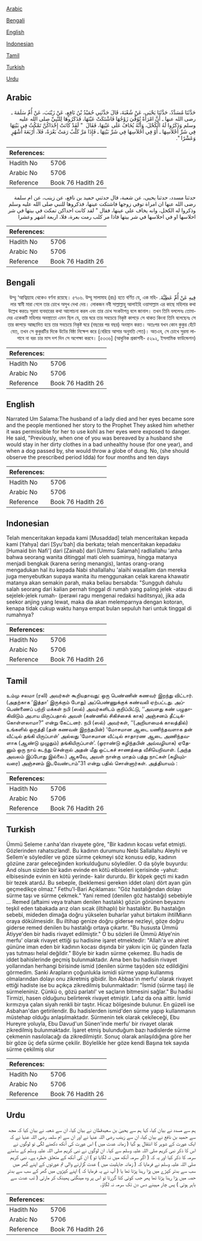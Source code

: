 [Arabic](#arabic)

[Bengali](#bengali)

[English](#english)

[Indonesian](#indonesian)

[Tamil](#tamil)

[Turkish](#turkish)

[Urdu](#urdu)

## Arabic


<div dir="rtl" lang="ar" style={{fontSize:'larger',backgroundColor:'#f8f9fa',padding:20}}>
حَدَّثَنَا مُسَدَّدٌ، حَدَّثَنَا يَحْيَى، عَنْ شُعْبَةَ، قَالَ حَدَّثَنِي حُمَيْدُ بْنُ نَافِعٍ، عَنْ زَيْنَبَ، عَنْ أُمِّ سَلَمَةَ ـ رضى الله عنها ـ أَنَّ امْرَأَةً تُوُفِّيَ زَوْجُهَا فَاشْتَكَتْ عَيْنَهَا، فَذَكَرُوهَا لِلنَّبِيِّ صلى الله عليه وسلم وَذَكَرُوا لَهُ الْكُحْلَ، وَأَنَّهُ يُخَافُ عَلَى عَيْنِهَا، فَقَالَ ‏ "‏ لَقَدْ كَانَتْ إِحْدَاكُنَّ تَمْكُثُ فِي بَيْتِهَا فِي شَرِّ أَحْلاَسِهَا ـ أَوْ فِي أَحْلاَسِهَا فِي شَرِّ بَيْتِهَا ـ فَإِذَا مَرَّ كَلْبٌ رَمَتْ بَعْرَةً، فَلاَ، أَرْبَعَةَ أَشْهُرٍ وَعَشْرًا ‏"‏‏.‏
</div>
<div style={{backgroundColor:'#f8f9fa',padding:20, marginBottom: 10}}><table> <thead> <tr> <th>References:</th> <th></th> </tr> </thead> <tbody><tr><td>Hadith No</td><td>5706</td></tr><tr><td>Arabic No</td><td>5706</td></tr><tr><td>Reference</td><td>Book 76 Hadith 26</td></tr></tbody></table></div>


<div dir="rtl" lang="ar" style={{fontSize:'larger',backgroundColor:'#f8f9fa',padding:20}}>
حدثنا مسدد، حدثنا يحيى، عن شعبة، قال حدثني حميد بن نافع، عن زينب، عن ام سلمة رضى الله عنها ان امراة توفي زوجها فاشتكت عينها، فذكروها للنبي صلى الله عليه وسلم وذكروا له الكحل، وانه يخاف على عينها، فقال " لقد كانت احداكن تمكث في بيتها في شر احلاسها او في احلاسها في شر بيتها فاذا مر كلب رمت بعرة، فلا، اربعة اشهر وعشرا
</div>
<div style={{backgroundColor:'#f8f9fa',padding:20, marginBottom: 10}}><table> <thead> <tr> <th>References:</th> <th></th> </tr> </thead> <tbody><tr><td>Hadith No</td><td>5706</td></tr><tr><td>Arabic No</td><td>5706</td></tr><tr><td>Reference</td><td>Book 76 Hadith 26</td></tr></tbody></table></div>

## Bengali


<div dir="rtl" lang="bn" style={{fontSize:'larger',backgroundColor:'#f8f9fa',padding:20}}>
فِيهِ عَنْ أُمِّ عَطِيَّةَ. উম্মু ‘আত্বিয়্যাহ থেকেও বর্ণনা রয়েছে। ৫৭০৬. উম্মু সালামাহ (রাঃ) হতে বর্ণিত যে, এক মহিলার স্বামী মারা গেলে তার চোখে অসুখ দেখা দেয়। লোকজন নবী সাল্লাল্লাহু আলাইহি ওয়াসাল্লাম এর কাছে মহিলার কথা উল্লেখ করতঃ সুরমা ব্যবহারের কথা আলোচনা করল এবং তার চোখ সংকটাপন্ন বলে জানাল। তখন তিনি বললেনঃ তোমাদের একেকটি মহিলার অবস্থাতো এমন ছিল যে, তার ঘরে তার সবচেয়ে নিকৃষ্ট কাপড়ে সে থাকত কিংবা তিনি বলেছেনঃ সে তার কাপড়ে আচ্ছাদিত হয়ে তার সবচেয়ে নিকৃষ্ট ঘরে (বছরের পর বছর) অবস্থান করত। অতঃপর যখন কোন কুকুর হেঁটে যেত, তখন সে কুকুরটির দিকে উটের বিষ্ঠা নিক্ষেপ করে (বেরিয়ে আসার অনুমতি পেত)। অতএব, সে চোখে সুরমা লাগাবে না বরং চার মাস দশ দিন সে অপেক্ষা করবে। [৫৩৩৬] (আধুনিক প্রকাশনী- ৫২৯২, ইসলামিক ফাউন্ডেশন)
</div>
<div style={{backgroundColor:'#f8f9fa',padding:20, marginBottom: 10}}><table> <thead> <tr> <th>References:</th> <th></th> </tr> </thead> <tbody><tr><td>Hadith No</td><td>5706</td></tr><tr><td>Arabic No</td><td>5706</td></tr><tr><td>Reference</td><td>Book 76 Hadith 26</td></tr></tbody></table></div>

## English


<div dir="ltr" lang="en" style={{fontSize:'larger',backgroundColor:'#f8f9fa',padding:20}}>
Narrated Um Salama:The husband of a lady died and her eyes became sore and the people mentioned her story to the Prophet They asked him whether it was permissible for her to use kohl as her eyes were exposed to danger. He said, "Previously, when one of you was bereaved by a husband she would stay in her dirty clothes in a bad unhealthy house (for one year), and when a dog passed by, she would throw a globe of dung. No, (she should observe the prescribed period Idda) for four months and ten days
</div>
<div style={{backgroundColor:'#f8f9fa',padding:20, marginBottom: 10}}><table> <thead> <tr> <th>References:</th> <th></th> </tr> </thead> <tbody><tr><td>Hadith No</td><td>5706</td></tr><tr><td>Arabic No</td><td>5706</td></tr><tr><td>Reference</td><td>Book 76 Hadith 26</td></tr></tbody></table></div>

## Indonesian


<div dir="ltr" lang="id" style={{fontSize:'larger',backgroundColor:'#f8f9fa',padding:20}}>
Telah menceritakan kepada kami [Musaddad] telah menceritakan kepada kami [Yahya] dari [Syu'bah] dia berkata; telah menceritakan kepadaku [Humaid bin Nafi'] dari [Zainab] dari [Ummu Salamah] radliallahu 'anha bahwa seorang wanita ditinggal mati oleh suaminya, hingga matanya menjadi bengkak (karena sering menangis), lantas orang-orang mengadukan hal itu kepada Nabi shallallahu 'alaihi wasallam dan mereka juga menyebutkan supaya wanita itu menggunakan celak karena khawatir matanya akan semakin parah, maka beliau bersabda: "Sungguh dahulu salah seorang dari kalian pernah tinggal di rumah yang paling jelek -atau di sejelek-jelek rumah- (perawi ragu mengenai redaksi haditsnya), jika ada seekor anjing yang lewat, maka dia akan melemparnya dengan kotoran, kenapa tidak cukup waktu hanya empat bulan sepuluh hari untuk tinggal di rumahnya?
</div>
<div style={{backgroundColor:'#f8f9fa',padding:20, marginBottom: 10}}><table> <thead> <tr> <th>References:</th> <th></th> </tr> </thead> <tbody><tr><td>Hadith No</td><td>5706</td></tr><tr><td>Arabic No</td><td>5706</td></tr><tr><td>Reference</td><td>Book 76 Hadith 26</td></tr></tbody></table></div>

## Tamil


<div dir="ltr" lang="ta" style={{fontSize:'larger',backgroundColor:'#f8f9fa',padding:20}}>
உம்மு சலமா (ரலி) அவர்கள் கூறியதாவது: ஒரு பெண்ணின் கணவர் இறந்து விட்டார். (அதற்காக ‘இத்தா’ இருக்கும் போது) அப்பெண்ணுக்குக் கண்வலி ஏற்பட்டது. அப்பெண்ணைப் பற்றி மக்கள் நபி (ஸல்) அவர்களிடம் குறிப்பிட்டு, ‘‘அவளது கண் பழுதாகிவிடும் அபாய மிருப்பதால் அவள் (கண்ணில் சிகிச்சைக் காக) அஞ்சனம் தீட்டிக்கொள்ளலாமா?” என்று கேட்டனர். நபி (ஸல்) அவர்கள், ‘‘(அறியாமைக் காலத்தில்) உங்களில் ஒருத்தி (தன் கணவன் இறந்தபின்) ‘மோசமான ஆடை யணிந்தவளாக தன் வீட்டில் தங்கி யிருப்பாள்’ அல்லது ‘மோசமான வீட்டில் சாதாரண ஆடை அணிந்தவளாக (ஆண்டு முழுதும்) தங்கியிருப்பாள்’. (ஓராண்டு கழிந்தபின் அவ்வழியாக) ஏதேனும் ஒரு நாய் கடந்து சென்றால் அதன் மீது ஒட்டகச் சாணத்தை வீசியெறிவாள். (அந்த அவலம் இப்போது இல்லை.) ஆகவே, அவள் நான்கு மாதம் பத்து நாட்கள் (கழியும்வரை) அஞ்சனம் இடவேண்டாம்”31 என்று பதில் சொன்னார்கள். அத்தியாயம் :
</div>
<div style={{backgroundColor:'#f8f9fa',padding:20, marginBottom: 10}}><table> <thead> <tr> <th>References:</th> <th></th> </tr> </thead> <tbody><tr><td>Hadith No</td><td>5706</td></tr><tr><td>Arabic No</td><td>5706</td></tr><tr><td>Reference</td><td>Book 76 Hadith 26</td></tr></tbody></table></div>

## Turkish


<div dir="ltr" lang="tr" style={{fontSize:'larger',backgroundColor:'#f8f9fa',padding:20}}>
Ümmü Seleme r.anha'dan rivayete göre, "Bir kadının kocası vefat etmişti. Gözlerinden rahatsızland!. Bu kadının durumunu Nebi Sallallahu Aleyhi ve Sellem'e söylediler ve göze sürme çekmeyi söz konusu edip, kadının gözüne zarar geleceğinden korkulduğunu söylediler. O da şöyle buyurdu: And olsun sizden bir kadın evinde en kötü elbiseleri içerisinde -yahut: elbisesinde evinin en kötü yerinde- kalır dururdu. Bir köpek geçti mi kadın bir tezek atardJ. Bu sebeple, (beklemesi gereken iddet olan) dört ayan gün geçmedikçe olmaz." Fethu'l-Bari Açıklaması: "Göz hastalığından dolayı sürme taşı ve sürme çekmek." Yani remed (denilen göz hastalığı) sebebiyle ... Remed (aftaimi veya traham denilen hastalık) gözün görünen beyazını teşkil eden tabakada arız olan sıcak (iltihaplı) bir hastalıktır. Bu hastalığın sebebi, mideden dimağa doğru yükselen buharlar yahut birtakım ihtilMiarın oraya dökülmesidir. Bu iltihap genize doğru giderse nezleyi, göze doğru giderse remed denilen bu hastalığı ortaya çıkartır. "Bu hususta Ümmü Atiyye'den bir hadis rivayet edilmiştir." O bu sözleri ile Ümmü Atiye'nin merfu' olarak rivayet ettiği şu hadisine işaret etmektedir: "Allah'a ve ahiret gününe iman eden bir kadının kocası dışında bir yakını için üç günden fazla yas tutması helal değildir." Böyle bir kadın sürme çekemez. Bu hadis de iddet bahislerinde geçmiş bulunmaktadır. Ama ben bu hadisin rivayet yollarından herhangi birisinde ismid (denilen sürme taşı)den söz edildiğini görmedim. Sanki Arapların çoğunlukla ismidi sürme yapıp kullanmış olmalarından dolayı onu zikretmiş gibidir. İbn Abbas'ın merfu' olarak rivayet ettiği hadiste ise bu açıkça zikredilmiş bulunmaktadır: "İsmid (sürme taşı) ile sürmeleniniz. Çünkü o, gözü parlatıl' ve saçların bitmesini sağlar." Bu hadisi Tirmizi, hasen olduğunu belirterek rivayet etmiştir. Lafız da ona aittir. İsmid kırmızıya çalan siyah renkli bir taştır. Hicaz bölgesinde bulunur. En güzeli ise Asbahan'dan getirilendir. Bu hadislerden ismid'den sürme yapıp kullanmanın müstehap olduğu anlaşılmaktadır. Sürmenin tek olarak çekileceği, Ebu Hureyre yoluyla, Ebu Davud'un Sünen'inde merfu' bir rivayet olarak zikredilmiş bulunmaktadır. İşaret etmiş bulunduğum bazı hadislerde sürme çekmenin nasılolacağı da zikredilmiştir. Sonuç olarak anlaşıldığına göre her bir göze üç defa sürme çekilir. Böylelikle her göze kendi Başına tek sayıda sürme çekilmiş olur
</div>
<div style={{backgroundColor:'#f8f9fa',padding:20, marginBottom: 10}}><table> <thead> <tr> <th>References:</th> <th></th> </tr> </thead> <tbody><tr><td>Hadith No</td><td>5706</td></tr><tr><td>Arabic No</td><td>5706</td></tr><tr><td>Reference</td><td>Book 76 Hadith 26</td></tr></tbody></table></div>

## Urdu


<div dir="rtl" lang="ur" style={{fontSize:'larger',backgroundColor:'#f8f9fa',padding:20}}>
ہم سے مسدد نے بیان کیا، کہا ہم سے یحییٰ بن سعیدقطان نے بیان کیا، ان سے شعبہ نے بیان کیا کہ مجھ سے حمید بن نافع نے بیان کیا، ان سے زینب رضی اللہ عنہا نے اور ان سے ام سلمہ رضی اللہ عنہا نے کہ ایک عورت کے شوہر کا انتقال ہو گیا ( زمانہ عدت میں ) اس عورت کی آنکھ دکھنے لگی تو لوگوں نے اس کا ذکر نبی کریم صلی اللہ علیہ وسلم سے کیا۔ ان لوگوں نے نبی کریم صلی اللہ علیہ وسلم کے سامنے سرمہ کا ذکر کیا اور یہ کہ ( اگر سرمہ آنکھ میں نہ لگایا تو ) ان کی آنکھ کے متعلق خطرہ ہے۔ نبی کریم صلی اللہ علیہ وسلم نے فرمایا کہ ( زمانہ جاہلیت میں ) عدت گزارنے والی تم عورتوں کے اپنے گھر میں سب سے بدتر کپڑے میں پڑا رہنا پڑتا تھا یا ( آپ نے یہ فرمایا کہ ) اپنے کپڑوں میں گھر کے سب سے بدتر حصہ میں پڑا رہنا پڑتا تھا پھر جب کوئی کتا گزرتا تو اس پر وہ مینگنی پھینک کر مارتی ( تب عدت سے باہر ہوتی ) پس چار مہینے دس دن تک سرمہ نہ لگاؤ۔
</div>
<div style={{backgroundColor:'#f8f9fa',padding:20, marginBottom: 10}}><table> <thead> <tr> <th>References:</th> <th></th> </tr> </thead> <tbody><tr><td>Hadith No</td><td>5706</td></tr><tr><td>Arabic No</td><td>5706</td></tr><tr><td>Reference</td><td>Book 76 Hadith 26</td></tr></tbody></table></div>